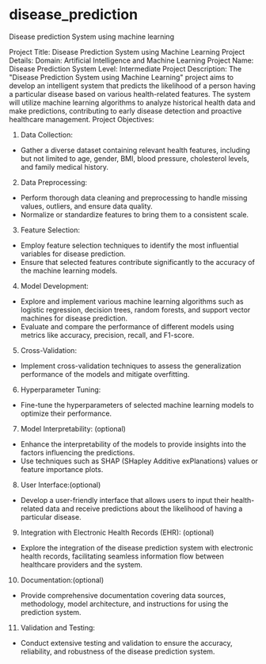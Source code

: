 # disease_prediction
Disease prediction System using machine learning 

Project Title: Disease Prediction System using Machine Learning
Project Details:
Domain: Artificial Intelligence and Machine Learning
Project Name: Disease Prediction System
Level: Intermediate
Project Description:
The "Disease Prediction System using Machine Learning" project aims to
develop an intelligent system that predicts the likelihood of a person having a
particular disease based on various health-related features. The system will
utilize machine learning algorithms to analyze historical health data and make
predictions, contributing to early disease detection and proactive healthcare
management.
Project Objectives:
1. Data Collection:
- Gather a diverse dataset containing relevant health features, including but not
limited to age, gender, BMI, blood pressure, cholesterol levels, and family
medical history.
2. Data Preprocessing:
- Perform thorough data cleaning and preprocessing to handle missing values,
outliers, and ensure data quality.
- Normalize or standardize features to bring them to a consistent scale.
3. Feature Selection:
- Employ feature selection techniques to identify the most influential variables
for disease prediction.
- Ensure that selected features contribute significantly to the accuracy of the
machine learning models.

4. Model Development:
- Explore and implement various machine learning algorithms such as logistic
regression, decision trees, random forests, and support vector machines for
disease prediction.
- Evaluate and compare the performance of different models using metrics like
accuracy, precision, recall, and F1-score.
5. Cross-Validation:
- Implement cross-validation techniques to assess the generalization
performance of the models and mitigate overfitting.
6. Hyperparameter Tuning:
- Fine-tune the hyperparameters of selected machine learning models to
optimize their performance.
7. Model Interpretability: (optional)
- Enhance the interpretability of the models to provide insights into the factors
influencing the predictions.
- Use techniques such as SHAP (SHapley Additive exPlanations) values or
feature importance plots.
8. User Interface:(optional)
- Develop a user-friendly interface that allows users to input their health-related
data and receive predictions about the likelihood of having a particular disease.
9. Integration with Electronic Health Records (EHR): (optional)
- Explore the integration of the disease prediction system with electronic health
records, facilitating seamless information flow between healthcare providers and
the system.
10. Documentation:(optional)
- Provide comprehensive documentation covering data sources, methodology,
model architecture, and instructions for using the prediction system.
11. Validation and Testing:
- Conduct extensive testing and validation to ensure the accuracy, reliability,
and robustness of the disease prediction system.
